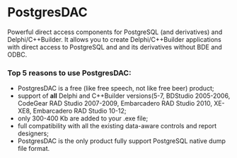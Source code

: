 # PostgresDAC

Powerful direct access components for PostgreSQL (and derivatives) and Delphi/C++Builder. 
It allows you to create Delphi/C++Builder applications with direct access to PostgreSQL and and its derivatives without BDE and ODBC. 

### Top 5 reasons to use PostgresDAC:

- PostgresDAC is a free (like free speech, not like free beer) product;
- support of **all** Delphi and C++Builder versions(5-7, BDStudio 2005-2006, CodeGear RAD Studio 2007-2009, Embarcadero RAD Studio 2010, XE-XE8, Embarcadero RAD Studio 10-12;
- only 300-400 Kb are added to your .exe file;
- full compatibility with all the existing data-aware controls and report designers;
- PostgresDAC is the only product fully support PostgreSQL native dump file format.

